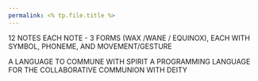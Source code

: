```yaml
---
permalink: <% tp.file.title %>
---
```


12 NOTES
EACH NOTE - 3 FORMS (WAX /WANE / EQUINOX), EACH WITH SYMBOL, PHONEME, AND MOVEMENT/GESTURE

A LANGUAGE TO COMMUNE WITH SPIRIT
A PROGRAMMING LANGUAGE FOR THE COLLABORATIVE COMMUNION WITH DEITY

